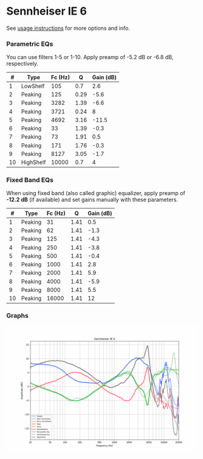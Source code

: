 # Sennheiser IE 6
See [usage instructions](https://github.com/jaakkopasanen/AutoEq#usage) for more options and info.

### Parametric EQs
You can use filters 1-5 or 1-10. Apply preamp of -5.2 dB or -6.8 dB, respectively.

|   # | Type      |   Fc (Hz) |    Q |   Gain (dB) |
|-----|-----------|-----------|------|-------------|
|   1 | LowShelf  |       105 | 0.7  |         2.6 |
|   2 | Peaking   |       125 | 0.29 |        -5.6 |
|   3 | Peaking   |      3282 | 1.39 |        -6.6 |
|   4 | Peaking   |      3721 | 0.24 |         8   |
|   5 | Peaking   |      4692 | 3.16 |       -11.5 |
|   6 | Peaking   |        33 | 1.39 |        -0.3 |
|   7 | Peaking   |        73 | 1.91 |         0.5 |
|   8 | Peaking   |       171 | 1.76 |        -0.3 |
|   9 | Peaking   |      8127 | 3.05 |        -1.7 |
|  10 | HighShelf |     10000 | 0.7  |         4   |

### Fixed Band EQs
When using fixed band (also called graphic) equalizer, apply preamp of **-12.2 dB** (if available) and set gains manually with these parameters.

|   # | Type    |   Fc (Hz) |    Q |   Gain (dB) |
|-----|---------|-----------|------|-------------|
|   1 | Peaking |        31 | 1.41 |         0.5 |
|   2 | Peaking |        62 | 1.41 |        -1.3 |
|   3 | Peaking |       125 | 1.41 |        -4.3 |
|   4 | Peaking |       250 | 1.41 |        -3.8 |
|   5 | Peaking |       500 | 1.41 |        -0.4 |
|   6 | Peaking |      1000 | 1.41 |         2.8 |
|   7 | Peaking |      2000 | 1.41 |         5.9 |
|   8 | Peaking |      4000 | 1.41 |        -5.9 |
|   9 | Peaking |      8000 | 1.41 |         5.5 |
|  10 | Peaking |     16000 | 1.41 |        12   |

### Graphs
![](./Sennheiser%20IE%206.png)
